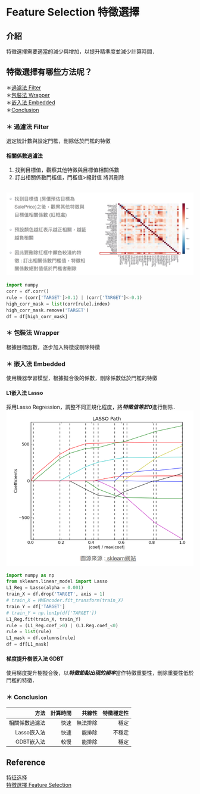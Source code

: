 # Feature Selection 特徵選擇
## 介紹
特徵選擇需要適當的減少與增加，以提升精準度並減少計算時間．

## 特徵選擇有哪些方法呢？
＊[過濾法 Filter](#-過濾法-filter)
<br>＊[包裝法 Wrapper](#-包裝法-wrapper)
<br>＊[嵌入法 Embedded](#-嵌入法-embedded)
<br>＊[Conclusion](#-Conclusion)

### ＊ 過濾法 Filter
選定統計數與設定門檻，刪除低於門檻的特徵
#### 相關係數過濾法
1. 找到目標值，觀察其他特徵與目標值相關係數
2. 訂出相關係數門檻值，門檻值>絕對值 將其刪除

<br><img src="相關係數過濾法.png" width="600">

```python
import numpy
corr = df.corr()
rule = (corr['TARGET']>0.1) | (corr['TARGET']<-0.1)
high_corr_mask = list(corr[rule].index)
high_corr_mask.remove('TARGET')
df = df[high_corr_mask]
```

### ＊ 包裝法 Wrapper
根據目標函數，逐步加入特徵或刪除特徵
### ＊ 嵌入法 Embedded
使用機器學習模型，根據擬合後的係數，刪除係數低於門檻的特徵
#### L1嵌入法 Lasso
採用Lasso Regression，調整不同正規化程度，將***特徵值等於0***進行刪除．
<br><img src="L1嵌入法 Lasso.png" width="600">

```python
import numpy as np
from sklearn.linear_model import Lasso
L1_Reg = Lasso(alpha = 0.001)
train_X = df.drop('TARGET', axis = 1)
# train_X = MMEncoder.fit_transform(train_X)
train_Y = df['TARGET']
# train_Y = np.lon1p(df['TARGET'])
L1_Reg.fit(train_X, train_Y)
rule = (L1_Reg.coef_>0) | (L1.Reg.coef_<0)
rule = list(rule)
L1_mask = df.columns[rule]
df = df[L1_mask]
```
#### 梯度提升樹嵌入法 GDBT
使用梯度提升樹擬合後，以***特徵節點出現的頻率***當作特徵重要性，刪除重要性低於門檻的特徵．

### ＊ Conclusion
方法         |計算時間|共線性 | 特徵穩定性
-----------:|------:|-----:|---------:
相關係數過濾法|快速    |無法排除|穩定
Lasso嵌入法  |快速    |能排除 |不穩定
GDBT嵌入法   |較慢    |能排除 |穩定

## Reference
[特征选择](https://zhuanlan.zhihu.com/p/32749489)
<br>[特徵選擇 Feature Selection](https://machine-learning-python.kspax.io/intro-1)
